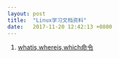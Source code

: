 ```yaml
---
layout: post
title:  "Linux学习文档资料"
date:   2017-11-20 12:42:13 +0800
---
```


1. [whatis,whereis,which命令](http://www.thegeekstuff.com/2013/04/linux-which-whatis-whereis/)

